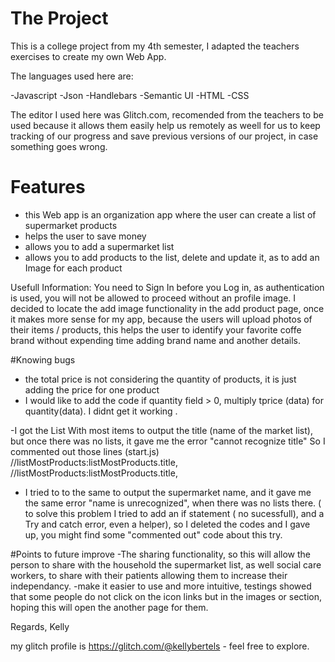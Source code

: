 # The Project

This is a college project from my 4th semester, 
I adapted the teachers exercises to create my own Web App. 

The languages used here are:

-Javascript
-Json
-Handlebars
-Semantic UI
-HTML
-CSS

The editor I used here was Glitch.com, recomended from the teachers to be used because it allows them easily help us remotely as weell for us to keep tracking of our progress and save previous versions of our project, in case something goes wrong.  


# Features
- this Web app is an organization app where the user can create a list of supermarket products
- helps the user to save money
- allows you to add a supermarket list
- allows you to add products to the list, delete and update it, as to add an Image for each product


Usefull Information:
You need to Sign In before you Log in, as authentication is used, you will not be allowed to proceed without an profile image. 
I decided to locate the add image functionality in the add product page,
once it makes more sense for my app, because the users will upload photos of their items / products, this helps the user to identify your favorite coffe brand without expending time adding brand name and another details. 

#Knowing bugs

- the total price is not considering the quantity of products, it is just adding the price for one product
- I would like to add the code if quantity field > 0, multiply tprice (data) for quantity(data).
  I didnt get it working .
  
-I got the List With most items to output the title (name of the market list), but once there was no lists, it gave me the error "cannot recognize title"
So I commented out those lines (start.js) //listMostProducts:listMostProducts.title,  //listMostProducts:listMostProducts.title, 

- I tried to to the same to output the supermarket name, and it gave me the same error "name is unrecognized", when there was no lists there. 
( to solve this problem I tried to add an if statement ( no sucessfull), and a Try and catch error, even a helper), 
so I deleted the codes and I gave up, you might find some "commented out" code about this try. 

#Points to future improve
-The sharing functionality, so this will allow the person to share with the household the supermarket list, as well social care workers, to share with their patients allowing them to increase their independancy. 
-make it easier to use and more intuitive, testings showed that some people do not click on the icon links but in the images or section, hoping this will open the another page for them. 



Regards,
Kelly

my glitch profile is https://glitch.com/@kellybertels  - feel free to explore. 


